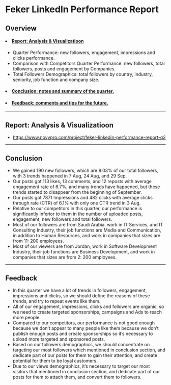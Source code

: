 # Feker LinkedIn Performance Report

## Overview
#### <li><a href="#Report">Report: Analysis & Visualizatioon</a></li>
- Quarter Performance: new followers, engagement, impressions and clicks performance.
- Comparison with Competitors Quarter Performance: new followers, total followers, posts and engagement by Companies.
- Total Followers Demographics: total followers by country, industry, seniority, job function and company size.
####  <li><a href="#Conclusion">Conclusion: notes and summary of the quarter.</a></li>
####  <li><a href="#Feedback">Feedback: comments and tips for the future.</a></li>
------------------------------------------------------------------------------------------------------------------------------------
<a id='Report'></a>
## Report: Analysis & Visualizatioon
- https://www.novypro.com/project/feker-linkedin-performance-report-q2
------------------------------------------------------------------------------------------------------------------------------------
<a id='Conclusion'></a>
## Conclusion
- We gained 190 new followers, which are 8.03% of our total followers, with 3 trends happened in 7 Aug, 24 Aug, and 29 Sep.
- Our posts got 113 likes, 13 comments, and 12 reposts with average engagement rate of 6.7%, and many trends have happened, but these trends started to disappear from the beginning of September.
- Our posts got 7871 Impressions and 482 clicks with average clicks through rate (CTR) of 6.1% with only one CTR trend in 3 Aug.
- Relative to our competitors in this quarter, our performance is significantly inferior to them in the number of uploaded posts, engagement, new followers and total followers.
- Most of our followers are from Saudi Arabia, work in IT Services, and IT Consulting Industry, their job functions are Media and Communication, in addition to Human Resources, and work in companies that sizes are from 11: 200 employees. 
- Most of our viewers are from Jordan, work in Software Development Industry, their job functions are Business Development, and work in companies that sizes are from 2: 200 employees.
------------------------------------------------------------------------------------------------------------------------------------
<a id='Feedback'></a>
## Feedback
- In this quarter we have a lot of trends in followers, engagement, impressions and clicks, so we should define the reasons of these trends, and try to repeat events like them.
- All of our engagement, impressions, clicks and followers are organic, so we need to create targeted sponsorships, campaigns and Ads to reach more people.
- Compared to our competitors, our performance is not good enough because we don’t appear to many people like them because we don’t publish enough posts and create sponsorships so it’s necessary to upload more targeted and sponsored posts.
- Based on our followers demographics, we should concentrate on targeting our most followers which mentioned in conclusion section, and dedicate part of our posts for them to gain their attention, and create potential for them to be loyal customers.
- Due to our views demographics, it’s necessary to target our most visitors that mentioned in conclusion section, and dedicate part of our posts for them to attach them, and convert them to followers.

